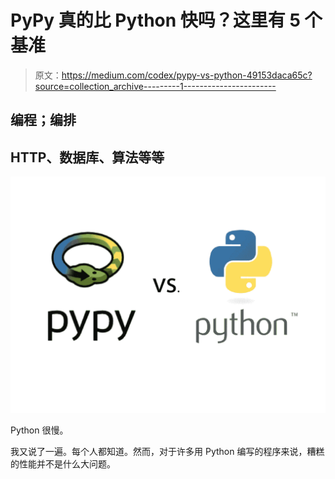 # PyPy 真的比 Python 快吗？这里有 5 个基准

> 原文：<https://medium.com/codex/pypy-vs-python-49153daca65c?source=collection_archive---------1----------------------->

## 编程；编排

## HTTP、数据库、算法等等

![](img/03a2d7f89c311cffa3461d10fe8b6739.png)

Python 很慢。

我又说了一遍。每个人都知道。然而，对于许多用 Python 编写的程序来说，糟糕的性能并不是什么大问题。